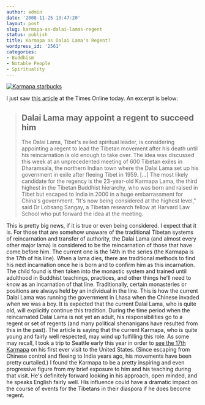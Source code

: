 ```yaml
---
author: admin
date: '2008-11-25 13:47:20'
layout: post
slug: karmapa-as-dalai-lamas-regent
status: publish
title: Karmapa as Dalai Lama's Regent?
wordpress_id: '2561'
categories:
- Buddhism
- Notable People
- Spirituality
---
```


[![Karmapa
starbucks](http://farm4.static.flickr.com/3049/2547090115_52c0abe526.jpg)](http://www.flickr.com/photos/albill/2547090115/ "karmapa-starbucks by albill, on Flickr")

I just saw [this
article](http://www.timesonline.co.uk/tol/comment/faith/article5217495.ece)
at the Times Online today. An excerpt is below:

> ## Dalai Lama may appoint a regent to succeed him
>
> The Dalai Lama, Tibet's exiled spiritual leader, is considering
> appointing a regent to lead the Tibetan movement after his death until
> his reincarnation is old enough to take over. The idea was discussed
> this week at an unprecedented meeting of 600 Tibetan exiles in
> Dharamsala, the northern Indian town where the Dalai Lama set up his
> government in exile after fleeing Tibet in 1959. [...] The most likely
> candidate for the regency is the 23-year-old Karmapa Lama, the third
> highest in the Tibetan Buddhist hierarchy, who was born and raised in
> Tibet but escaped to India in 2000 in a huge embarrassment for China's
> government. "It's now being considered at the highest level," said Dr
> Lobsang Sangay, a Tibetan research fellow at Harvard Law School who
> put forward the idea at the meeting.

This is pretty big news, if it is true or even being considered. I
expect that it is. For those that are somehow unaware of the traditional
Tibetan systems of reincarnation and transfer of authority, the Dalai
Lama (and almost every other major lama) is considered to be the
reincarnation of those that have come before him. The current one is the
14th in the series (the Karmapa is the 17th of his line). When a lama
dies, there are traditional methods to find his next incarnation once he
is born and to confirm him as this incarnation. The child found is then
taken into the monastic system and trained until adulthood in Buddhist
teachings, practices, and other things he'll need to know as an
incarnation of that line. Traditionally, certain monasteries or
positions are always held by an individual in the line. This is how the
current Dalai Lama was running the government in Lhasa when the Chinese
invaded when we was a boy. It is expected that the current Dalai Lama,
who is quite old, will explicitly continue this tradition. During the
time period when the reincarnated Dalai Lama is not yet an adult, his
responsibilities go to a regent or set of regents (and many political
shenanigans have resulted from this in the past). The article is saying
that the current Karmapa, who is quite young and fairly well respected,
may wind up fulfilling this role. As some may recall, I took a trip to
Seattle early this year in order to [see the 17th
Karmapa](http://www.arcanology.com/2008/06/03/starbucks-buddhism/) on
his first ever visit to the United States. (Since escaping from Chinese
control and fleeing to India years ago, his movements have been pretty
curtailed.) I found the Karmapa to be a pretty inspiring and even
progressive figure from my brief exposure to him and his teaching during
that visit. He's definitely forward looking in his approach, open
minded, and he speaks English fairly well. His influence could have a
dramatic impact on the course of events for the Tibetans in their
diaspora if he does become regent.
